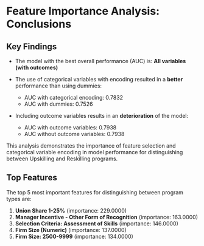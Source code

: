 # Feature Importance Analysis: Conclusions

## Key Findings

- The model with the best overall performance (AUC) is: **All variables (with outcomes)**

- The use of categorical variables with encoding resulted in a **better** performance than using dummies:
  - AUC with categorical encoding: 0.7832
  - AUC with dummies: 0.7526

- Including outcome variables results in an **deterioration** of the model:
  - AUC with outcome variables: 0.7938
  - AUC without outcome variables: 0.7938

This analysis demonstrates the importance of feature selection and categorical variable encoding in model performance for distinguishing between Upskilling and Reskilling programs.

## Top Features

The top 5 most important features for distinguishing between program types are:

1. **Union Share 1-25%** (importance: 229.0000)
2. **Manager Incentive - Other Form of Recognition** (importance: 163.0000)
3. **Selection Criteria: Assessment of Skills** (importance: 146.0000)
4. **Firm Size (Numeric)** (importance: 137.0000)
5. **Firm Size: 2500-9999** (importance: 134.0000)
